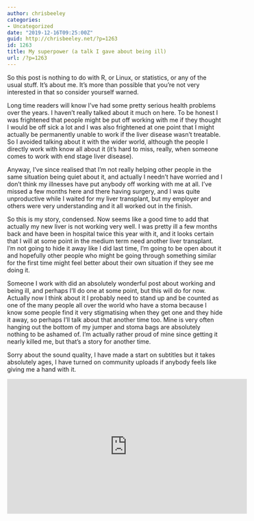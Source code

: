 ```yaml
---
author: chrisbeeley
categories:
- Uncategorized
date: "2019-12-16T09:25:00Z"
guid: http://chrisbeeley.net/?p=1263
id: 1263
title: My superpower (a talk I gave about being ill)
url: /?p=1263
---
```


So this post is nothing to do with R, or Linux, or statistics, or any of the usual stuff. It’s about me. It’s more than possible that you’re not very interested in that so consider yourself warned.

Long time readers will know I’ve had some pretty serious health problems over the years. I haven’t really talked about it much on here. To be honest I was frightened that people might be put off working with me if they thought I would be off sick a lot and I was also frightened at one point that I might actually be permanently unable to work if the liver disease wasn’t treatable. So I avoided talking about it with the wider world, although the people I directly work with know all about it (it’s hard to miss, really, when someone comes to work with end stage liver disease).

Anyway, I’ve since realised that I’m not really helping other people in the same situation being quiet about it, and actually I needn’t have worried and I don’t think my illnesses have put anybody off working with me at all. I’ve missed a few months here and there having surgery, and I was quite unproductive while I waited for my liver transplant, but my employer and others were very understanding and it all worked out in the finish.

So this is my story, condensed. Now seems like a good time to add that actually my new liver is not working very well. I was pretty ill a few months back and have been in hospital twice this year with it, and it looks certain that I will at some point in the medium term need another liver transplant. I’m not going to hide it away like I did last time, I’m going to be open about it and hopefully other people who might be going through something similar for the first time might feel better about their own situation if they see me doing it.

Someone I work with did an absolutely wonderful post about working and being ill, and perhaps I’ll do one at some point, but this will do for now. Actually now I think about it I probably need to stand up and be counted as one of the many people all over the world who have a stoma because I know some people find it very stigmatising when they get one and they hide it away, so perhaps I’ll talk about that another time too. Mine is very often hanging out the bottom of my jumper and stoma bags are absolutely nothing to be ashamed of. I’m actually rather proud of mine since getting it nearly killed me, but that’s a story for another time.

Sorry about the sound quality, I have made a start on subtitles but it takes absolutely ages, I have turned on community uploads if anybody feels like giving me a hand with it.

<iframe allow="accelerometer; autoplay; encrypted-media; gyroscope; picture-in-picture" allowfullscreen="" frameborder="0" height="315" loading="lazy" src="https://www.youtube.com/embed/ABcZWXEb36s" width="560"></iframe>
